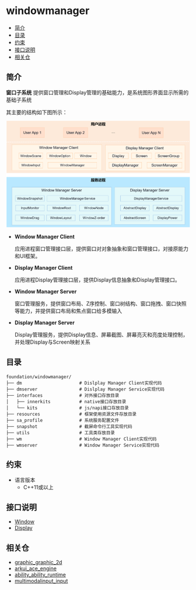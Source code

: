 # windowmanager

-   [简介](#简介)
-   [目录](#目录)
-   [约束](#约束)
-   [接口说明](#接口说明)
-   [相关仓](#相关仓)

## 简介

**窗口子系统** 提供窗口管理和Display管理的基础能力，是系统图形界面显示所需的基础子系统

其主要的结构如下图所示：

![窗口子系统架构图](./figures/WindowManager.png)

- **Window Manager Client**

    应用进程窗口管理接口层，提供窗口对对象抽象和窗口管理接口，对接原能力和UI框架。

- **Display Manager Client**

    应用进程Display管理接口层，提供Display信息抽象和Display管理接口。

- **Window Manager Server**

    窗口管理服务，提供窗口布局、Z序控制、窗口树结构、窗口拖拽、窗口快照等能力，并提供窗口布局和焦点窗口给多模输入

- **Display Manager Server**

    Display管理服务，提供Display信息、屏幕截图、屏幕亮灭和亮度处理控制，并处理Display与Screen映射关系

## 目录
```
foundation/windowmanager/
├── dm                      # Dislplay Manager Client实现代码
├── dmserver                # Dislplay Manager Service实现代码
├── interfaces              # 对外接口存放目录
│   ├── innerkits           # native接口存放目录
│   └── kits                # js/napi接口存放目录
├── resources               # 框架使用资源文件存放目录
├── sa_profile              # 系统服务配置文件
├── snapshot                # 截屏命令行工具实现代码
├── utils                   # 工具类存放目录
├── wm                      # Window Manager Client实现代码
├── wmserver                # Window Manager Service实现代码
```

## 约束
- 语言版本
    - C++11或以上

## 接口说明

- [Window](https://gitee.com/openharmony/docs/blob/master/zh-cn/application-dev/reference/apis/js-apis-window.md)  
- [Display](https://gitee.com/openharmony/docs/blob/master/zh-cn/application-dev/reference/apis/js-apis-display.md)

## 相关仓
- [graphic_graphic_2d](https://gitee.com/openharmony/graphic_graphic_2d)
- [arkui_ace_engine](https://gitee.com/openharmony/arkui_ace_engine)
- [ability_ability_runtime](https://gitee.com/openharmony/ability_ability_runtime)
- [multimodalinput_input](https://gitee.com/openharmony/multimodalinput_input)